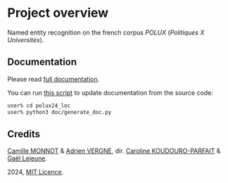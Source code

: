# Project overview
Named entity recognition on the french corpus _POLUX_ (_Politiques X Universités_).

## Documentation
Please read [full documentation](doc/documentation.md).

You can run [this script](doc/generate_doc.py) to update documentation from the source code:
```bash
user% cd polux24_loc
user% python3 doc/generate_doc.py
```

## Credits
[Camille MONNOT](https://github.com/Rber085) & [Adrien VERGNE](https://github.com/TeaS0710), dir. [Caroline KOUDOURO-PARFAIT](https://github.com/carolinekoudoroparfait) & [Gaël Lejeune](https://github.com/rundimeco).

2024, [MIT Licence](https://opensource.org/license/mit).
